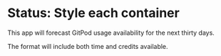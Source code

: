 # Status: Style each container

This app will forecast GitPod usage availability for the next thirty days.

The format will include both time and credits available.
